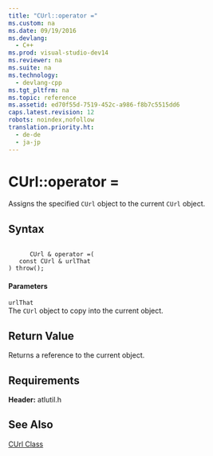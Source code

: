 ```yaml
---
title: "CUrl::operator ="
ms.custom: na
ms.date: 09/19/2016
ms.devlang: 
  - C++
ms.prod: visual-studio-dev14
ms.reviewer: na
ms.suite: na
ms.technology: 
  - devlang-cpp
ms.tgt_pltfrm: na
ms.topic: reference
ms.assetid: ed70f55d-7519-452c-a986-f8b7c5515dd6
caps.latest.revision: 12
robots: noindex,nofollow
translation.priority.ht: 
  - de-de
  - ja-jp
---
```

# CUrl::operator =
Assigns the specified `CUrl` object to the current `CUrl` object.  
  
## Syntax  
  
```  
  
      CUrl & operator =(  
   const CUrl & urlThat   
) throw();  
```  
  
#### Parameters  
 `urlThat`  
 The `CUrl` object to copy into the current object.  
  
## Return Value  
 Returns a reference to the current object.  
  
## Requirements  
 **Header:** atlutil.h  
  
## See Also  
 [CUrl Class](../vs140/CUrl-Class.md)